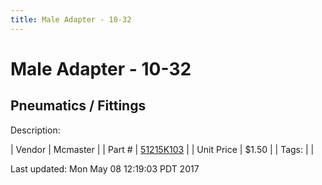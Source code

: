 ```yaml
---
title: Male Adapter - 10-32
---
```


# Male Adapter - 10-32
## Pneumatics / Fittings
Description: 	 

| Vendor | Mcmaster | 
| Part # | [51215K103](https://www.mcmaster.com/#51215K103) | 
| Unit Price | $1.50 | 
| Tags: |  | 

Last updated: Mon May 08 12:19:03 PDT 2017